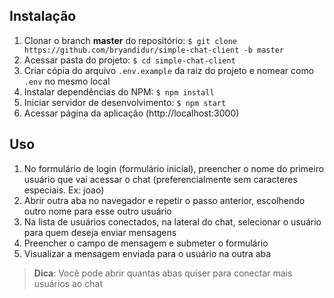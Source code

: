 
## Instalação

1. Clonar o branch __master__ do repositório: `$ git clone https://github.com/bryandidur/simple-chat-client -b master`
1. Acessar pasta do projeto: `$ cd simple-chat-client`
1. Criar cópia do arquivo `.env.example` da raiz do projeto e nomear como `.env` no mesmo local
1. Instalar dependências do NPM: `$ npm install`
1. Iniciar servidor de desenvolvimento: `$ npm start`
1. Acessar página da aplicação (http://localhost:3000)

## Uso

1. No formulário de login (formulário inicial), preencher o nome do primeiro usuário que vai acessar o chat (preferencialmente sem caracteres especiais. Ex: joao)
1. Abrir outra aba no navegador e repetir o passo anterior, escolhendo outro nome para esse outro usuário
1. Na lista de usuários conectados, na lateral do chat, selecionar o usuário para quem deseja enviar mensagens
1. Preencher o campo de mensagem e submeter o formulário
1. Visualizar a mensagem enviada para o usuário na outra aba

> __Dica__: Você pode abrir quantas abas quiser para conectar mais usuários ao chat
